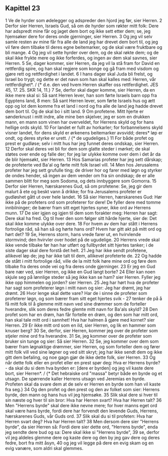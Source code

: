 ## Kapittel 23

1 Ve de hyrder som ødelegger og adspreder den hjord jeg før, sier Herren.
2 Derfor sier Herren, Israels Gud, så om de hyrder som røkter mitt folk: Dere har adspredt mine får og jaget dem bort og ikke sett etter dem; se, jeg hjemsøker dere for deres onde gjerninger, sier Herren.
3 Og jeg vil selv samle resten av mine får fra alle de land jeg har drevet dem bort til, og jeg vil føre dem tilbake til deres egne beitemarker, og de skal være fruktbare og bli mange.
4 Og jeg vil sette hyrder over dem, og de skal røkte dem; og de skal ikke frykte mere og ikke forferdes, og ingen av dem skal savnes, sier Herren.
5 Se, dager kommer, sier Herren, da jeg vil la stå fram for David en rettferdig spire, og han skal regjere som konge og gå fram med visdom og gjøre rett og rettferdighet i landet.
6 I hans dager skal Juda bli frelst, og Israel bo trygt; og dette er det navn som han skal kalles med: Herren, vår rettferdighet*. / {* d.e. den ved hvem Herren skaffer oss rettferdighet. JES 45, 17. 25. SKR 14, 11.}
7 Se, derfor skal dager komme, sier Herren, da en ikke mere skal si: Så sant Herren lever, han som førte Israels barn opp fra Egyptens land,
8 men: Så sant Herren lever, som førte Israels hus og ætt opp og lot dem komme fra et land i nord og fra alle de land jeg hadde drevet dem bort til. Og de skal bo i sitt land.
9 Om profetene. Mitt hjerte er sønderknust i mitt indre, alle mine ben skjelver, jeg er som en drukken mann, en mann som vinen har overveldet, for Herrens skyld og for hans hellige ords skyld.
10 For landet er fullt av horkarler; for forbannelsens skyld visner landet, for dens skyld er ørkenens beitemarker avsvidd; deres* løp er ondt, og deres styrke er urett. / {* de ugudeliges.}
11 For både profet og prest er gudløse; selv i mitt hus har jeg funnet deres ondskap, sier Herren.
12 Derfor skal deres vei bli for dem som glatte steder i mørket; de skal støtes over ende og falle der; for jeg lar ulykke komme over dem i det år da de blir hjemsøkt, sier Herren.
13 Hos Samarias profeter har jeg sett dårskap; de profeterte ved Ba'al og førte mitt folk Israel vill.
14 Men hos Jerusalems profeter har jeg sett grufulle ting; de driver hor og farer med løgn og styrker de ondes hender, så ingen av dem vender om fra sin ondskap; de er alle sammen blitt for meg som Sodoma, og dets innbyggere som Gomorra.
15 Derfor sier Herren, hærskarenes Gud, så om profetene: Se, jeg gir dem malurt å ete og beskt vann å drikke; for fra Jerusalems profeter er gudløshet gått ut over hele landet.
16 Så sier Herren, hærskarenes Gud: Hør ikke på de profeters ord som profeterer for dere! De fyller dere med tomme innbilninger; de bærer fram sitt eget hjertes syner, ikke ord av Herrens munn.
17 De sier igjen og igjen til dem som forakter meg: Herren har sagt: Dere skal ha fred. Og til hver den som følger sitt hårde hjerte, sier de: Det skal ikke komme ulykke over dere.
18 For hvem av dem har stått i Herrens fortrolige råd, så han så og hørte hans ord? Hvem har gitt akt på mitt ord og hørt det?
19 Se, Herrens storm, hans vrede farer ut, en hvirvlende stormvind; den hvirvler over hodet på de ugudelige.
20 Herrens vrede skal ikke vende tilbake før han har utført og fullbyrdet sitt hjertes tanker; i de siste dager skal dere forstå det helt.
21 Jeg har ikke sendt profetene, allikevel løp de; jeg har ikke talt til dem, allikevel profeterte de.
22 Og hadde de stått i mitt fortrolige råd, ville de la mitt folk høre mine ord og føre dem tilbake fra deres onde vei og fra deres onde gjerninger.
23 Er jeg en Gud bare nær ved, sier Herren, og ikke en Gud langt borte?
24 Eller kan noen skjule seg på lønnlige steder så jeg ikke kan se ham? sier Herren. Fyller jeg ikke opp himmelen og jorden? sier Herren.
25 Jeg har hørt hva de profeter har sagt som profeterer løgn i mitt navn og sier: Jeg har drømt, jeg har drømt.
26 Hvor lenge skal dette vare? Har de i sinne de profeter som profeterer løgn, og som bærer fram sitt eget hjertes svik -
27 tenker de på å få mitt folk til å glemme mitt navn ved sine drømmer som de forteller hverandre, slik som deres fedre glemte mitt navn for Ba'als skyld?
28 Den profet som har en drøm, han får fortelle en drøm, og den som har mitt ord, han skal tale mitt ord i sannhet! Hva har halmen å gjøre med kornet? sier Herren.
29 Er ikke mitt ord som en ild, sier Herren, og lik en hammer som knuser berg?
30 Se, derfor, sier Herren, kommer jeg over de profeter som stjeler mine ord fra hverandre.
31 Se, jeg kommer over de profeter som bruker sin tunge og sier: Så sier Herren.
32 Se, jeg kommer over dem som bærer fram løgnaktige drømmer, sier Herren, og som forteller dem og fører mitt folk vill ved sine løgner og ved sitt skryt; jeg har ikke sendt dem og ikke gitt dem befaling, og noe gagn gjør de ikke dette folk, sier Herren.
33 Og når dette folk eller en profet eller en prest spør deg: Hva er Herrens byrde? - da skal du si dem hva byrden er: [dere er byrden] og jeg vil kaste dere bort, sier Herren*. / {* Det hebraiske ord "massa" betyr både en byrde og et utsagn. De spørrende kaller Herrens utsagn ved Jeremias en byrde. Profeten skal da svare dem at de selv er Herren en byrde som han vil kaste fra seg.}
34 Og den profet og den prest og den av folket som sier: Herrens byrde, den mann og hans hus vil jeg hjemsøke.
35 Slik skal dere si hver til sin næste og hver til sin bror: Hva har Herren svart? Hva har Herren talt?
36 Men "Herrens byrde" skal dere ikke nevne mere; for hver manns eget ord skal være hans byrde, fordi dere har forvendt den levende Guds, Herrens, hærskarenes Guds, vår Guds ord.
37 Slik skal du si til profeten: Hva har Herren svart deg? Hva har Herren talt?
38 Men dersom dere sier "Herrens byrde", da sier Herren så: Fordi dere sier dette ord, "Herrens byrde", enda jeg sendte dere bud og sa: Dere skal ikke si "Herrens byrde",
39 se, derfor vil jeg aldeles glemme dere og kaste dere og den by jeg gav dere og deres fedre, bort fra mitt åsyn,
40 og jeg vil legge på dere en evig skam og en evig vanære, som aldri skal glemmes.
